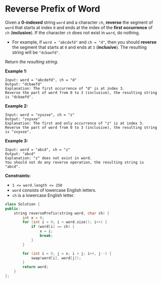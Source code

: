# Reverse Prefix of Word

Given a **0-indexed** string `word` and a character `ch`, **reverse** the segment of `word` that starts at index `0` and ends at the index of the **first occurrence** of `ch` (**inclusive**). If the character `ch` does not exist in `word`, do nothing.

- For example, if `word = "abcdefd"` and `ch = "d"`, then you should **reverse** the segment that starts at `0` and ends at `3` (**inclusive**). The resulting string will be `"dcbaefd"`.

Return *the resulting string*.

 

**Example 1:**

```
Input: word = "abcdefd", ch = "d"
Output: "dcbaefd"
Explanation: The first occurrence of "d" is at index 3. 
Reverse the part of word from 0 to 3 (inclusive), the resulting string is "dcbaefd".
```

**Example 2:**

```
Input: word = "xyxzxe", ch = "z"
Output: "zxyxxe"
Explanation: The first and only occurrence of "z" is at index 3.
Reverse the part of word from 0 to 3 (inclusive), the resulting string is "zxyxxe".
```

**Example 3:**

```
Input: word = "abcd", ch = "z"
Output: "abcd"
Explanation: "z" does not exist in word.
You should not do any reverse operation, the resulting string is "abcd".
```

 

**Constraints:**

- `1 <= word.length <= 250`
- `word` consists of lowercase English letters.
- `ch` is a lowercase English letter.

```c++
class Solution {
public:
    string reversePrefix(string word, char ch) {
        int x = 0;
        for (int i = 0; i < word.size(); i++) {
            if (word[i] == ch) {
                x = i;
                break;
            }
        }

        for (int i = 0, j = x; i < j; i++, j--) {
            swap(word[i], word[j]);
        }
        return word;
    }
};
```

